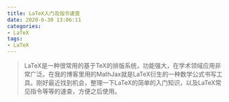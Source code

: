 ```yaml
---
title: LaTeX入门及指令速查
date: 2020-6-30 13:06:11
categories:
- LaTeX
tags:
- LaTeX
---
```


> LaTeX是一种很常用的基于TeX的排版系统，功能强大，在学术领域应用非常广泛。在我的博客里用的MathJax就是LaTeX衍生的一种数学公式书写工具。刚好最近找到机会，整理一下LaTeX的简单的入门知识，以及LaTeX常见指令等等的速查，方便之后使用。

